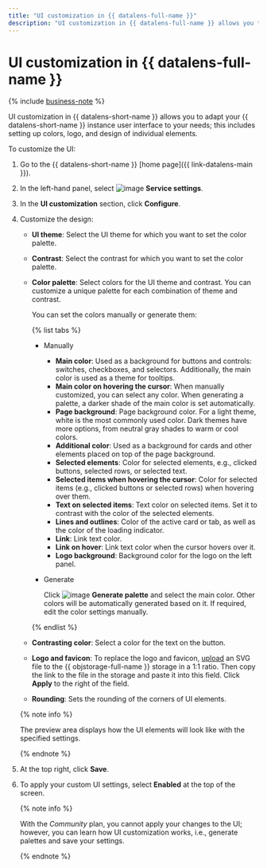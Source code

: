 ```yaml
---
title: "UI customization in {{ datalens-full-name }}"
description: "UI customization in {{ datalens-full-name }} allows you to adapt the {{ datalens-short-name }} user interface to your needs."
---
```


# UI customization in {{ datalens-full-name }}

{% include [business-note](../../_includes/datalens/datalens-functionality-available-business-note.md) %}

UI customization in {{ datalens-short-name }} allows you to adapt your {{ datalens-short-name }} instance user interface to your needs; this includes setting up colors, logo, and design of individual elements.

To customize the UI:

1. Go to the {{ datalens-short-name }} [home page]({{ link-datalens-main }}).
1. In the left-hand panel, select ![image](../../_assets/console-icons/sliders.svg) **Service settings**.
1. In the **UI customization** section, click **Configure**.
1. Customize the design:

   * **UI theme**: Select the UI theme for which you want to set the color palette.
   * **Contrast**: Select the contrast for which you want to set the color palette.
   * **Color palette**: Select colors for the UI theme and contrast. You can customize a unique palette for each combination of theme and contrast.

      You can set the colors manually or generate them:

      {% list tabs %}

      - Manually

         * **Main color**: Used as a background for buttons and controls: switches, checkboxes, and selectors. Additionally, the main color is used as a theme for tooltips.
         * **Main color on hovering the cursor**: When manually customized, you can select any color. When generating a palette, a darker shade of the main color is set automatically.
         * **Page background**: Page background color. For a light theme, white is the most commonly used color. Dark themes have more options, from neutral gray shades to warm or cool colors.
         * **Additional color**: Used as a background for cards and other elements placed on top of the page background.
         * **Selected elements**: Color for selected elements, e.g., clicked buttons, selected rows, or selected text.
         * **Selected items when hovering the cursor**: Color for selected items (e.g., clicked buttons or selected rows) when hovering over them.
         * **Text on selected items**: Text color on selected items. Set it to contrast with the color of the selected elements.
         * **Lines and outlines**: Color of the active card or tab, as well as the color of the loading indicator.
         * **Link**: Link text color.
         * **Link on hover**: Link text color when the cursor hovers over it.
         * **Logo background**: Background color for the logo on the left panel.

      - Generate

         Click ![image](../../_assets/console-icons/arrows-rotate-left.svg) **Generate palette** and select the main color. Other colors will be automatically generated based on it. If required, edit the color settings manually.

      {% endlist %}

   * **Contrasting color**: Select a color for the text on the button.
   * **Logo and favicon**: To replace the logo and favicon, [upload](../../storage/quickstart.md#upload-files) an SVG file to the {{ objstorage-full-name }} storage in a 1:1 ratio. Then copy the link to the file in the storage and paste it into this field. Click **Apply** to the right of the field.
   * **Rounding**: Sets the rounding of the corners of UI elements.

   {% note info %}

   The preview area displays how the UI elements will look like with the specified settings.

   {% endnote %}

1. At the top right, click **Save**.
1. To apply your custom UI settings, select **Enabled** at the top of the screen.

   {% note info %}

   With the _Community_ plan, you cannot apply your changes to the UI; however, you can learn how UI customization works, i.e., generate palettes and save your settings.

   {% endnote %}

